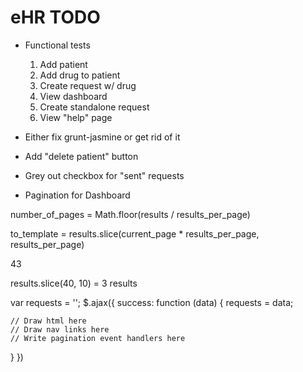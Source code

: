 # eHR TODO

* Functional tests
  1. Add patient
  2. Add drug to patient
  3. Create request w/ drug
  4. View dashboard
  5. Create standalone request
  6. View "help" page

* Either fix grunt-jasmine or get rid of it

* Add "delete patient" button
* Grey out checkbox for "sent" requests
* Pagination for Dashboard

number_of_pages = Math.floor(results / results_per_page)

to_template = results.slice(current_page * results_per_page,
results_per_page)

43

results.slice(40, 10) = 3 results

var requests = '';
$.ajax({
  success: function (data) {
    requests = data;  
    
    // Draw html here
    // Draw nav links here
    // Write pagination event handlers here
  }
})


